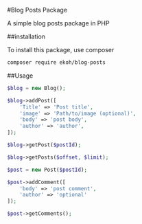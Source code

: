 #Blog Posts Package

A simple blog posts package in PHP

##installation

To install this package, use composer
 
 ```bash
composer require ekoh/blog-posts
```

##Usage

```php
$blog = new Blog();

$blog->addPost([
    'Title' => 'Post title',
    'image' => 'Path/to/image (optional)',
    'body' => 'post body',
    'author' => 'author',
]);

$blog->getPost($postId);

$blog->getPosts($offset, $limit);

$post = new Post($postId);

$post->addComment([
    'body' => 'post comment',
    'author' => 'optional'
]);

$post->getComments();
```